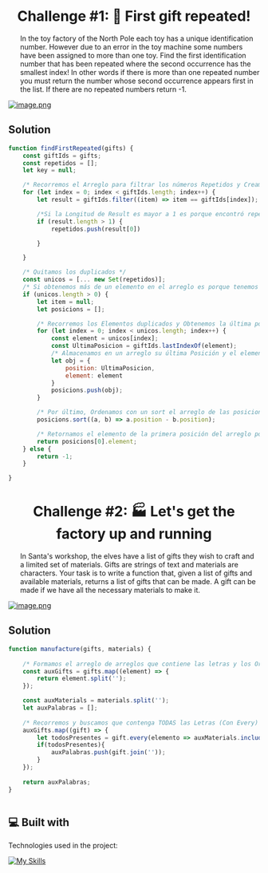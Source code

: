 <h1 align="center" id="title">Challenge #1: 🎁 First gift repeated!</h1>

<ul id="description">In the toy factory of the North Pole each toy has a unique identification number. However due to an error in the toy machine some numbers have been assigned to more than one toy. Find the first identification number that has been repeated where the second occurrence has the smallest index! In other words if there is more than one repeated number you must return the number whose second occurrence appears first in the list. If there are no repeated numbers return -1.</ul>

[![image.png](https://i.postimg.cc/7Yq4Gs83/image.png)](https://postimg.cc/PNV90MqJ)


<h2> Solution </h2>

```javascript
function findFirstRepeated(gifts) {
    const giftIds = gifts;
    const repetidos = [];
    let key = null;

    /* Recorremos el Arreglo para filtrar los números Repetidos y Creamos un arreglo con ellos  */
    for (let index = 0; index < giftIds.length; index++) {
        let result = giftIds.filter((item) => item == giftIds[index]);

        /*Si la Longitud de Result es mayor a 1 es porque encontró repetidos */
        if (result.length > 1) {
            repetidos.push(result[0])

        }

    }

    /* Quitamos los duplicados */
    const unicos = [... new Set(repetidos)];
    /* Si obtenemos más de un elemento en el arreglo es porque tenemos elementos duplicados, de lo contrario retornamos -1 */
    if (unicos.length > 0) {
        let item = null;
        let posicions = [];

        /* Recorremos los Elementos duplicados y Obtenemos la última posición de este dentro del arreglo original */
        for (let index = 0; index < unicos.length; index++) {
            const element = unicos[index];
            const UltimaPosicion = giftIds.lastIndexOf(element);
            /* Almacenamos en un arreglo su última Posición y el elemento que es */
            let obj = {
                position: UltimaPosicion,
                element: element
            }
            posicions.push(obj);
        }

        /* Por último, Ordenamos con un sort el arreglo de las posiciones para Obtener desde la más pequeña hasta la más grande */
        posicions.sort((a, b) => a.position - b.position);

        /* Retornamos el elemento de la primera posición del arreglo porque es el primero que se encuentra en la lista cuando está duplicados */
        return posicions[0].element;
    } else {
        return -1;
    }

}

```


<h1 align="center" id="title">Challenge #2: 🏭 Let's get the factory up and running</h1>

<ul id="description">In Santa's workshop, the elves have a list of gifts they wish to craft and a limited set of materials.
Gifts are strings of text and materials are characters. 
Your task is to write a function that, given a list of gifts and available materials, returns a list of gifts that can be made.
A gift can be made if we have all the necessary materials to make it.</ul>

[![image.png](https://i.postimg.cc/SRBDfnT2/image.png)](https://postimg.cc/wRkX6jdg)


<h2> Solution </h2>

```javascript
function manufacture(gifts, materials) {
    
    /* Formamos el arreglo de arreglos que contiene las letras y los Ordenamos [Al igual que el de los Materiales] */
    const auxGifts = gifts.map((element) => {
        return element.split('');
    });

    const auxMaterials = materials.split('');
    let auxPalabras = [];
    
    /* Recorremos y buscamos que contenga TODAS las Letras (Con Every) */
    auxGifts.map((gift) => {
        let todosPresentes = gift.every(elemento => auxMaterials.includes(elemento));
        if(todosPresentes){
            auxPalabras.push(gift.join(''));
        }
    });
    
    return auxPalabras;
}



```
  
<h2>💻 Built with</h2>

Technologies used in the project:

[![My Skills](https://skills.thijs.gg/icons?i=js)](https://skills.thijs.gg)
